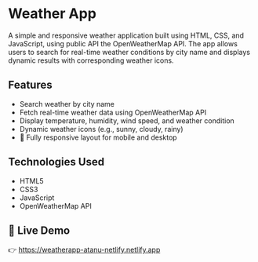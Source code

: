 #  Weather App

A simple and responsive weather application built using HTML, CSS, and JavaScript, using public API the OpenWeatherMap API. 
The app allows users to search for real-time weather conditions by city name and displays dynamic results with corresponding weather icons.


##  Features

-  Search weather by city name
-  Fetch real-time weather data using OpenWeatherMap API
-  Display temperature, humidity, wind speed, and weather condition
-  Dynamic weather icons (e.g., sunny, cloudy, rainy)
- 📱 Fully responsive layout for mobile and desktop



##  Technologies Used

- HTML5
- CSS3
- JavaScript 
- OpenWeatherMap API



## 🔗 Live Demo

👉 https://weatherapp-atanu-netlify.netlify.app

